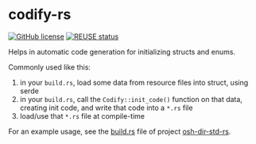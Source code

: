 <!--
SPDX-FileCopyrightText: 2022 Robin Vobruba <hoijui.quaero@gmail.com>

SPDX-License-Identifier: CC0-1.0
-->

# codify-rs

[![GitHub license](
    https://img.shields.io/github/license/hoijui/codify-rs.svg?style=flat)](
    ./LICENSE)
[![REUSE status](
    https://api.reuse.software/badge/github.com/hoijui/codify-rs)](
    https://api.reuse.software/info/github.com/hoijui/codify-rs)

Helps in automatic code generation for initializing structs and enums.

Commonly used like this:

1. in your `build.rs`, load some data from resource files into struct, using serde
2. in your `build.rs`, call the `Codify::init_code()` function on that data,
    creating init code, and write that code into a `*.rs` file
3. load/use that `*.rs` file at compile-time

For an example usage,
see the [build.rs](https://github.com/hoijui/osh-dir-std-rs/blob/master/build.rs)
file of project [osh-dir-std-rs](https://github.com/hoijui/osh-dir-std-rs/).
